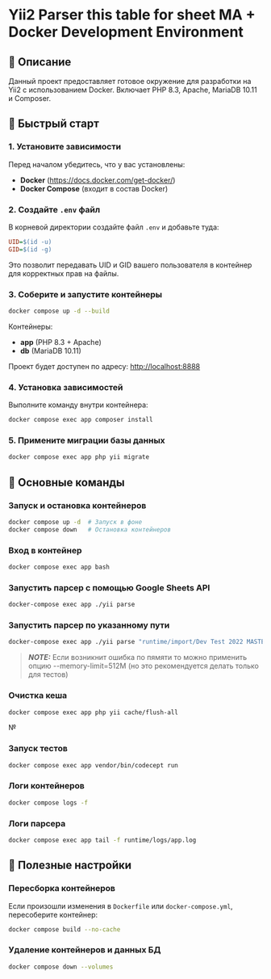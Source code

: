 # Yii2 Parser this table for sheet MA + Docker Development Environment

## 📌 Описание
Данный проект предоставляет готовое окружение для разработки на Yii2 с использованием Docker. Включает PHP 8.3, Apache, MariaDB 10.11 и Composer.

## 🚀 Быстрый старт

### 1. Установите зависимости
Перед началом убедитесь, что у вас установлены:
- **Docker** (https://docs.docker.com/get-docker/)
- **Docker Compose** (входит в состав Docker)

### 2. Создайте `.env` файл
В корневой директории создайте файл `.env` и добавьте туда:
```ini
UID=$(id -u)
GID=$(id -g)
```
Это позволит передавать UID и GID вашего пользователя в контейнер для корректных прав на файлы.

### 3. Соберите и запустите контейнеры
```sh
docker compose up -d --build
```
Контейнеры:
- **app** (PHP 8.3 + Apache)
- **db** (MariaDB 10.11)

Проект будет доступен по адресу: [http://localhost:8888](http://localhost:8888)

### 4. Установка зависимостей
Выполните команду внутри контейнера:
```sh
docker compose exec app composer install
```

### 5. Примените миграции базы данных
```sh
docker compose exec app php yii migrate
```

## 🔄 Основные команды

### Запуск и остановка контейнеров
```sh
docker compose up -d  # Запуск в фоне
docker compose down   # Остановка контейнеров
```

### Вход в контейнер
```sh
docker compose exec app bash
```

### Запустить парсер с помощью Google Sheets API
```sh
docker-compose exec app ./yii parse
```

### Запустить парсер по указанному пути
```sh
docker-compose exec app ./yii parse "runtime/import/Dev Test 2022 MASTER BUDGET.xlsx" 

```
> **_NOTE:_**  Если возникнит ошибка по пямяти то можно применить опцию --memory-limit=512M (но это рекомендуется делать только для тестов)

### Очистка кеша
```sh
docker compose exec app php yii cache/flush-all
```
№
### Запуск тестов
```sh
docker compose exec app vendor/bin/codecept run
```

### Логи контейнеров
```sh
docker compose logs -f
```

### Логи парсера
```sh
docker compose exec app tail -f runtime/logs/app.log
```

## 🔧 Полезные настройки

### Пересборка контейнеров
Если произошли изменения в `Dockerfile` или `docker-compose.yml`, пересоберите контейнер:
```sh
docker compose build --no-cache
```

### Удаление контейнеров и данных БД
```sh
docker compose down --volumes
```

